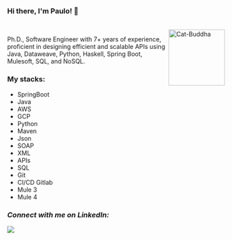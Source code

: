 

 ### Hi there, I'm Paulo!  👋 
 
 <div style="display: inline_block"><br>
<img align="right" alt="Cat-Buddha" height="130" width="130" <img src="https://media3.giphy.com/media/8mvV5eUXkM18iCm5Eg/giphy.gif?cid=790b76116aebee855683928336857d69c9b04caebad8aaec&rid=giphy.gif&ct=g" />
</div>

Ph.D., Software Engineer with 7+ years of experience, proficient in designing efficient and scalable APIs using Java, Dataweave, Python, Haskell, Spring Boot, Mulesoft, SQL, and NoSQL.

### My stacks:
- SpringBoot
- Java
- AWS
- GCP
- Python
- Maven
- Json
- SOAP
- XML
- APIs
- SQL
- Git
- CI/CD Gitlab
- Mule 3
- Mule 4

### *Connect with me on LinkedIn:*
<a href="https://www.linkedin.com/in/paulo-oliveira-mulesoft-spring-dataweave-java/" target="_blank"><img src="https://img.shields.io/badge/LinkedIn-0077B5?style=for-the-badge&logo=linkedin&logoColor=white" target="_blank"></a>





<!---
PJ-Oliveira/PJ-Oliveira is a ✨ special ✨ repository because its `README.md` (this file) appears on your GitHub profile.
You can click the Preview link to take a look at your changes.
--->
